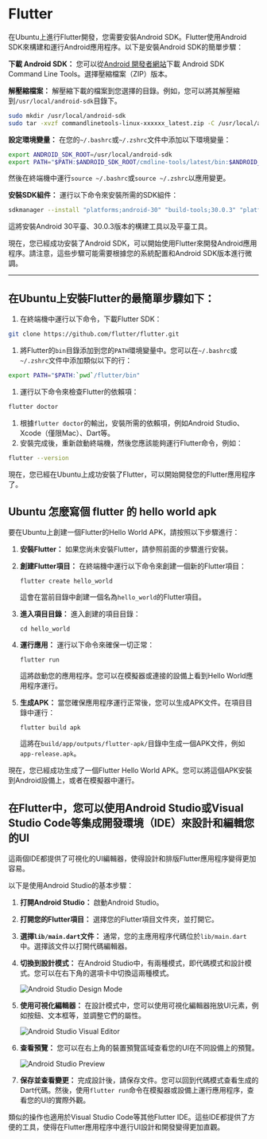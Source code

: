 # Flutter

在Ubuntu上進行Flutter開發，您需要安裝Android SDK。Flutter使用Android SDK來構建和運行Android應用程序。以下是安裝Android SDK的簡單步驟：

**下載 Android SDK：** 您可以從[Android 開發者網站](https://developer.android.com/studio#command-tools)下載 Android SDK Command Line Tools。選擇壓縮檔案（ZIP）版本。

**解壓縮檔案：** 解壓縮下載的檔案到您選擇的目錄。例如，您可以將其解壓縮到`/usr/local/android-sdk`目錄下。

```sh
sudo mkdir /usr/local/android-sdk
sudo tar -xvzf commandlinetools-linux-xxxxxx_latest.zip -C /usr/local/android-sdk
```

**設定環境變量：** 在您的`~/.bashrc`或`~/.zshrc`文件中添加以下環境變量：

```sh
export ANDROID_SDK_ROOT=/usr/local/android-sdk
export PATH="$PATH:$ANDROID_SDK_ROOT/cmdline-tools/latest/bin:$ANDROID_SDK_ROOT/platform-tools:$ANDROID_SDK_ROOT/tools/bin"
```

然後在終端機中運行`source ~/.bashrc`或`source ~/.zshrc`以應用變更。

**安裝SDK組件：** 運行以下命令來安裝所需的SDK組件：

```sh
sdkmanager --install "platforms;android-30" "build-tools;30.0.3" "platform-tools"
```

這將安裝Android 30平臺、30.0.3版本的構建工具以及平臺工具。

現在，您已經成功安裝了Android SDK，可以開始使用Flutter來開發Android應用程序。請注意，這些步驟可能需要根據您的系統配置和Android SDK版本進行微調。

---

## 在Ubuntu上安裝Flutter的最簡單步驟如下：

1. 在終端機中運行以下命令，下載Flutter SDK：

```sh
git clone https://github.com/flutter/flutter.git
```

1. 將Flutter的`bin`目錄添加到您的`PATH`環境變量中。您可以在`~/.bashrc`或`~/.zshrc`文件中添加類似以下的行：

```sh
export PATH="$PATH:`pwd`/flutter/bin"
```

1. 運行以下命令來檢查Flutter的依賴項：

```sh
flutter doctor
```

1. 根據`flutter doctor`的輸出，安裝所需的依賴項，例如Android Studio、Xcode（僅限Mac）、Dart等。
2. 安裝完成後，重新啟動終端機，然後您應該能夠運行Flutter命令，例如：

```sh
flutter --version
```

現在，您已經在Ubuntu上成功安裝了Flutter，可以開始開發您的Flutter應用程序了。

## Ubuntu 怎麼寫個 flutter 的 hello world apk

要在Ubuntu上創建一個Flutter的Hello World APK，請按照以下步驟進行：

1. **安裝Flutter：** 如果您尚未安裝Flutter，請參照前面的步驟進行安裝。

2. **創建Flutter項目：** 在終端機中運行以下命令來創建一個新的Flutter項目：

   ```shell
   flutter create hello_world
   ```

   這會在當前目錄中創建一個名為`hello_world`的Flutter項目。

3. **進入項目目錄：** 進入創建的項目目錄：

   ```shell
   cd hello_world
   ```

4. **運行應用：** 運行以下命令來確保一切正常：

   ```shell
   flutter run
   ```

   這將啟動您的應用程序。您可以在模擬器或連接的設備上看到Hello World應用程序運行。

5. **生成APK：** 當您確保應用程序運行正常後，您可以生成APK文件。在項目目錄中運行：

   ```shell
   flutter build apk
   ```

   這將在`build/app/outputs/flutter-apk/`目錄中生成一個APK文件，例如`app-release.apk`。

現在，您已經成功生成了一個Flutter Hello World APK。您可以將這個APK安裝到Android設備上，或者在模擬器中運行。



## 在Flutter中，您可以使用Android Studio或Visual Studio Code等集成開發環境（IDE）來設計和編輯您的UI

這兩個IDE都提供了可視化的UI編輯器，使得設計和排版Flutter應用程序變得更加容易。

以下是使用Android Studio的基本步驟：

1. **打開Android Studio：** 啟動Android Studio。

2. **打開您的Flutter項目：** 選擇您的Flutter項目文件夾，並打開它。

3. **選擇`lib/main.dart`文件：** 通常，您的主應用程序代碼位於`lib/main.dart`中。選擇該文件以打開代碼編輯器。

4. **切換到設計模式：** 在Android Studio中，有兩種模式，即代碼模式和設計模式。您可以在右下角的選項卡中切換這兩種模式。

   ![Android Studio Design Mode](https://developer.android.com/studio/images/intro/layout-editor_2x.png)

5. **使用可視化編輯器：** 在設計模式中，您可以使用可視化編輯器拖放UI元素，例如按鈕、文本框等，並調整它們的屬性。

   ![Android Studio Visual Editor](https://developer.android.com/studio/images/intro/layout-editor-design_2x.png)

6. **查看預覽：** 您可以在右上角的裝置預覽區域查看您的UI在不同設備上的預覽。

   ![Android Studio Preview](https://developer.android.com/studio/images/intro/layout-editor-toolbar_2x.png)

7. **保存並查看變更：** 完成設計後，請保存文件。您可以回到代碼模式查看生成的Dart代碼。然後，使用`flutter run`命令在模擬器或設備上運行應用程序，查看您的UI的實際外觀。

類似的操作也適用於Visual Studio Code等其他Flutter IDE。這些IDE都提供了方便的工具，使得在Flutter應用程序中進行UI設計和開發變得更加直觀。